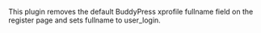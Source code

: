 This plugin removes the default BuddyPress xprofile fullname field on the register page and sets fullname to user_login.
